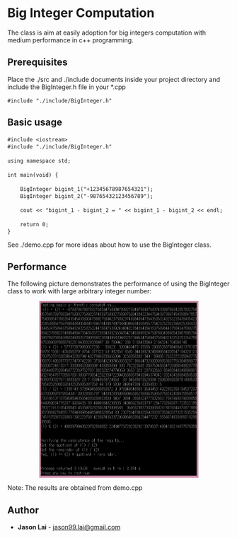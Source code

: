 # Big Integer Computation

The class is aim at easily adoption for big integers computation with medium performance in c++ programming.

## Prerequisites

Place the ./src and ./include documents inside your project directory and include the BigInteger.h file in your *.cpp

```
#include "./include/BigInteger.h"
```


## Basic usage

```
#include <iostream>
#include "./include/BigInteger.h"

using namespace std;

int main(void) {

	BigInteger bigint_1("+12345678987654321");
	BigInteger bigint_2("-98765432123456789");

	cout << "bigint_1 - bigint_2 = " << bigint_1 - bigint_2 << endl;
	
	return 0;
}
```

See ./demo.cpp for more ideas about how to use the BigInteger class.

## Performance

The following picture demonstrates the performance of using the BigInteger class to work with large arbitrary integer number:

<div style="text-align:center">
  <img src="./img/demo.png" height="400" width="360" align="middle" />	
</div>

Note: The results are obtained from demo.cpp

## Author

* **Jason Lai** - jason99.lai@gmail.com

